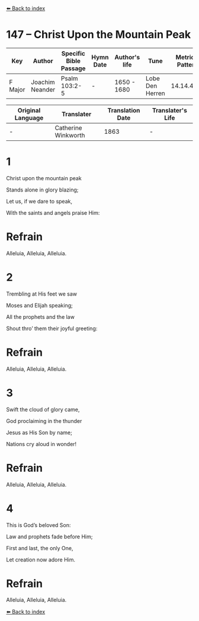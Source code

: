 [⬅️ Back to index](../README.md)

# 147 – Christ Upon the Mountain Peak

Key | Author   | Specific Bible Passage     |Hymn Date |Author's life |Tune |Metrical Pattern   |Composer/Source                                                                                        
-- | --------- | ---------------------------|----------|--------------|-----|-------------------|-------------   
F Major  | Joachim Neander      | Psalm 103:2-5 | -  | 1650 - 1680 | Lobe Den Herren | 14.14.4.7.8 | Chorale Book for England, 1863 

Original Language | Translater | Translation Date   | Translater's Life     
----------------- | --------- | --------------------|-------------   
\-  | Catherine Winkworth      | 1863 | -  | 1827 - 1878 



# 1

Christ upon the mountain peak

Stands alone in glory blazing;

Let us, if we dare to speak,

With the saints and angels praise Him:



# Refrain

Alleluia, Alleluia, Alleluia.



# 2

Trembling at His feet we saw

Moses and Elijah speaking;

All the prophets and the law

Shout thro’ them their joyful greeting:



# Refrain

Alleluia, Alleluia, Alleluia.



# 3

Swift the cloud of glory came,

God proclaiming in the thunder

Jesus as His Son by name;

Nations cry aloud in wonder!



# Refrain

Alleluia, Alleluia, Alleluia.



# 4

This is God’s beloved Son:

Law and prophets fade before Him;

First and last, the only One,

Let creation now adore Him.



# Refrain

Alleluia, Alleluia, Alleluia.

[⬅️ Back to index](../README.md)
